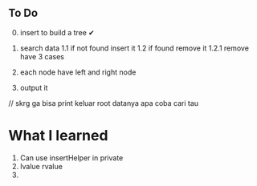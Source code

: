 
## To Do

0. insert to build a tree ✔

1. search data
    1.1 if not found insert it
    1.2 if found remove it
        1.2.1 remove have 3 cases

        
2. each node have left and right node 
3. output it



// skrg ga bisa print keluar root datanya apa coba cari tau 



# What I learned
1. Can use insertHelper in private
2. lvalue rvalue
3. 